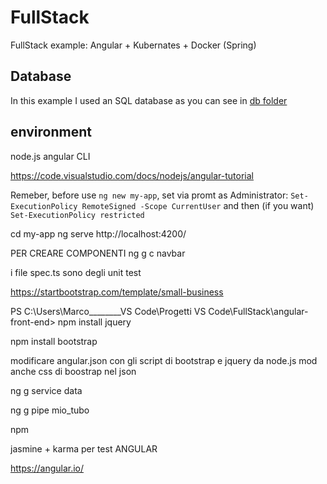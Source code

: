# FullStack
FullStack example: Angular + Kubernates + Docker (Spring)


## Database
In this example I used an SQL database as you can see in [db folder](/db)


## environment

node.js
angular CLI


https://code.visualstudio.com/docs/nodejs/angular-tutorial



Remeber, before use `ng new my-app`, set via promt as Administrator:
`Set-ExecutionPolicy RemoteSigned -Scope CurrentUser`
and then (if you want)
`Set-ExecutionPolicy restricted`


cd my-app
ng serve
http://localhost:4200/


PER CREARE COMPONENTI
ng g c navbar

i file spec.ts sono degli unit test



https://startbootstrap.com/template/small-business

PS C:\Users\Marco\________VS Code\Progetti VS Code\FullStack\angular-front-end> npm install jquery

npm install bootstrap

modificare angular.json con gli script di bootstrap e jquery da node.js
mod anche css di boostrap nel json


ng g service data

ng g pipe mio_tubo



npm

jasmine + karma per test ANGULAR

https://angular.io/
